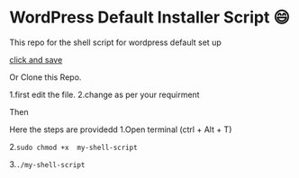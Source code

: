 # WordPress Default Installer Script :smile:
This repo for the shell script for wordpress default set up

[click and save](https://raw.githubusercontent.com/vanpariyar/my-shell-script/master/wp-install.sh)

Or Clone this Repo.

1.first edit the file.
2.change as per your requirment

Then

Here the steps are providedd
1.Open terminal (ctrl + Alt + T)

2.`sudo chmod +x  my-shell-script`

3.`./my-shell-script`
